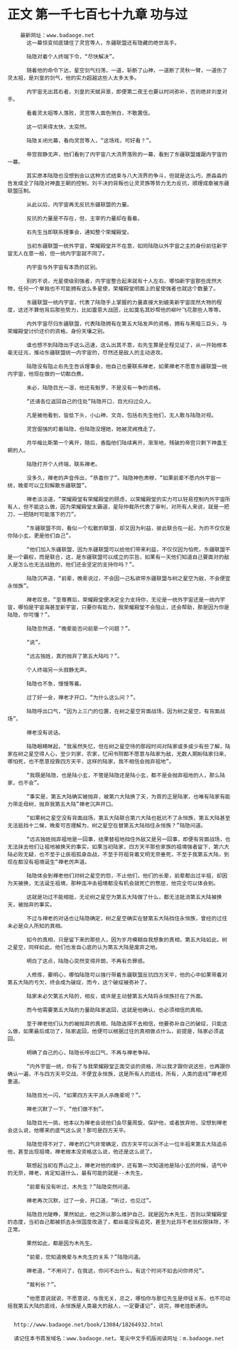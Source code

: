 # 正文 第一千七百七十九章 功与过
        最新网址：www.badaoge.net
          这一幕惊变彻底镇住了灵宫等人，东疆联盟还有隐藏的绝世高手。
      
          陆隐对着个人终端下令，“尽快解决”。
      
          随着他的命令下达，星空剑气扫荡，一道，斩断了山神，一道断了灵秋一臂，一道伤了灵太祖，是刘皇的剑气，他的实力超越这些人太多太多。
      
          内宇宙无出其右者，刘皇的天赋异禀，即便第二夜王也要以时间弥补，否则绝非刘皇对手。
      
          看着灵太祖等人落败，灵宫等人面色煞白，不敢置信。
      
          这一切来得太快，太突然。
      
          陆隐关闭光幕，看向灵宫等人，“这场戏，可好看？”。
      
          帝宫寂静无声，他们看到了内宇宙八大流界落败的一幕，看到了东疆联盟雄踞内宇宙的一幕。
      
          其实原本陆隐也没想到会以这种方式结束与八大流界的争斗，但就是这么巧，原淼淼的告发成全了陆隐对神蛊王朝的控制，刘千决的背叛也让灵灵族等势力无力反抗，顺理成章被东疆联盟压制。
      
          从此以后，内宇宙再无反抗东疆联盟的力量。
      
          反抗的力量是不存在，但，主宰的力量却在看着。
      
          右先生当即联系理事会，通知整个荣耀殿堂。
      
          当初东疆联盟一统外宇宙，荣耀殿堂并不在意，如同陆隐以外宇宙之主的身份前往新宇宙无人在意一般，但一统内宇宙就不同了。
      
          内宇宙与外宇宙有本质的区别。
      
          别的不说，光星使级别强者，内宇宙整合起来就有十人左右，哪怕新宇宙那些庞然大物，任何一个单独也不可能拥有这么多星使，荣耀殿堂明面上的星使强者也就这个数量了。
      
          东疆联盟一统内宇宙，代表了陆隐手上掌握的力量直接大到媲美新宇宙庞然大物的程度，这还不算他背后那些势力，比如雷恩大战团，比如莫名其妙帮他的柳叶飞花那些人等等。
      
          内外宇宙尽归东疆联盟，代表陆隐拥有在第五大陆发声的资格，拥有与黑暗三巨头，与荣耀殿堂讨价还价的资格，身份天壤之别。
      
          谁也想不到陆隐出手这么迅速，这么出其不意，右先生算是全程见证了，从一开始根本毫无征兆，推动东疆联盟统一内宇宙的，尽然还是敌人的主动进攻。
      
          陆隐没有阻止右先生告诉理事会，他自己也要联系禅老，如果禅老不愿意东疆联盟一统内宇宙，他现在做的一切都白费。
      
          未必，陆隐目光一凛，他还有魁罗，不是没有一争的资格。
      
          “还请各位返回自己的住处”陆隐开口，目光扫过众人。
      
          凡是被他看到，皆低下头，小山神，文尧，包括右先生他们，无人敢与陆隐对视。
      
          灵宫倔强的盯着陆隐，但陆隐没理她，她被灵阙拽走了。
      
          月华梅比斯第一个离开，随后，香脂他们陆续离开，渐渐地，残破的帝宫只剩下神蛊王朝的人。
      
          陆隐打开个人终端，联系禅老。
      
          没多久，禅老的声音传出，“恭喜你了”。陆隐神色肃穆，“如果前辈不愿内外宇宙一统，晚辈可以立刻解散东疆联盟”。
      
          禅老淡淡道，“荣耀殿堂有荣耀殿堂的顾虑，以荣耀殿堂的实力可以轻易控制内外宇宙所有人，但不能这么做，因为荣耀殿堂太霸道，星际仲裁所代表了审判，对所有人来说，就是一把刀，一把随时可能落下的刀”。
      
          “东疆联盟不同，看似一个松散的联盟，却又因为利益，彼此联合在一起，为的不仅仅是你陆小玄，更是他们自己”。
      
          “他们加入东疆联盟，因为东疆联盟可以给他们带来利益，不仅仅因为怕死，东疆联盟不是一个霸权，而是联合，这，是东疆联盟可以成立的宗旨，如果有一天他们知道自己要面对的敌人是怎么也无法战胜的，他们还会坚定的支持你吗？”。
      
          陆隐沉声道，“前辈，晚辈说过，不会因一己私欲带东疆联盟与树之星空为敌，不会便宜永恒族”。
      
          禅老叹息，“至尊赛后，荣耀殿堂便决定全力支持你，无论是一统外宇宙还是一统内宇宙，哪怕是宇宙海甚至新宇宙，只要你有能力，我荣耀殿堂不会阻止，还会帮助，那是因为你是陆隐，你可懂？”。
      
          陆隐忽然道，“晚辈能否问前辈一个问题？”。
      
          “说”。
      
          “远古独姓，真的抛弃了第五大陆吗？”。
      
          个人终端另一头寂静无声。
      
          陆隐也不急，慢慢等着。
      
          过了好一会，禅老才开口，“为什么这么问？”。
      
          陆隐呼出口气，“因为上三门的位置，在树之星空背面战场，因为树之星空，有背面战场”。
      
          禅老没有说话。
      
          陆隐眼睛眯起，“我虽然失忆，但在树之星空待的那段时间对陆家或多或少有些了解，陆家在树之星空得人心，至少刘家，农家，忆闲书院都不愿意与陆家为敌，无数人期盼陆家归来，哪怕死，也不愿意投靠四方天平，这样的陆家，我不相信会抛弃祖地”。
      
          “我既是陆隐，也是陆小玄，不管是陆隐还是陆小玄，都不是会抛弃祖地的人，那么陆家，也不会”。
      
          “事实是，第五大陆确实被抛弃，被第六大陆换了天，为首的正是陆家，也唯有陆家有能力带走母树，抛弃我第五大陆”禅老沉声开口。
      
          “如果树之星空没有背面战场，第五大陆联合第六大陆也抵抗不了永恒族，第五大陆甚至无法抵挡十二候，晚辈可否理解为，树之星空在替第五大陆挡住永恒族？”陆隐问道。
      
          “远古独姓抛弃祖地是一回事，结果替祖地挡住外敌又是另一回事，即便有背面战场，也无法抹去他们让祖地被换天的事实，如果当初陆家，四方天平那些家族的祖境强者留下，第六大陆必败无疑，也不至于让辰祖孤身血战，不至于符祖背着文明无奈垂死，不至于我第五大陆，到现在都没有祖境诞生“禅老厉声道。
      
          陆隐体会到禅老他们对树之星空的怨，不止他们，他们的长辈，前辈都出过半祖，却因为天被换，无法诞生祖境，那种连冲击祖境都没有机会就死亡的憋屈，他完全可以体会到。
      
          这就是功过不能相抵，无论树之星空为第五大陆做了什么，都无法抵消第五大陆被换天，被抛弃的事实。
      
          不过与禅老的对话也让陆隐确定，树之星空确实在替第五大陆挡住永恒族，曾经的过往未必是众人所知的真相。
      
          如今的真相，只是留下来的那些人，因为岁月模糊自我想象的真相，第五大陆如此，树之星空，同样如此，他们也发自心底的认为第五大陆是废弃之地。
      
          明白了这点，陆隐心突然变得开朗，不再有负罪感。
      
          人修炼，要明心，哪怕陆隐可以强行带着东疆联盟反抗四方天平，他的心中如果带着对第五大陆的亏欠，终会成为破绽，而今，这个破绽被弥补了。
      
          陆家未必欠第五大陆的，相反，或许是主动替第五大陆将永恒族拦在了外面。
      
          而今他需要第五大陆的力量助陆家返回，这就是他确认，也必须相信的真相。
      
          至于禅老他们认为的被抛弃的真相，陆隐选择不去相信，他要弥补自己的破绽，只能这么做，如果最后成功了，陆家返回，他便可以根据过往的真相做点什么，前提是，陆家必须返回。
      
          明确了自己的心，陆隐长呼出口气，不再与禅老争辩。
      
          “内外宇宙一统，你有了与我荣耀殿堂正面交谈的资格，所以我才跟你说这些，也再跟你确认一遍，不与四方天平交战，不便宜永恒族，这是所有人的底线，所有，人类的底线”禅老郑重道。
      
          陆隐目光一闪，“如果四方天平派人杀晚辈呢？”。
      
          禅老沉默了一下，“他们做不到”。
      
          陆隐目光一挑，他本以为禅老会说他们会尽量周旋，保护他，或者放弃他，没想到禅老会这么说，他哪来的底气这么说？那可是四方天平。
      
          陆隐觉得不对了，禅老的口气非常确定，四方天平可以派不止一位半祖来第五大陆追杀他，甚至出现祖境，禅老根本没资格这么说，他还是这么说了。
      
          联想起当初在界山之上，禅老对他的维护，还有第一次知道他是陆小玄的时候，语气中的无奈，禅老，肯定知道什么，最有可能的就是--木先生。
      
          “前辈有没有听过，木先生？”陆隐突然问道。
      
          禅老再次沉默，过了一会，开口道，“听过，也见过”。
      
          陆隐目光陡睁，果然如此，他之所以那么维护自己，就是因为木先生，否则以荣耀殿堂的态度，当初自己都被抓去永恒国度改造了，都丝毫没有追究，甚至为此将不老翁权限抹除，不正常。
      
          果然如此，都是因为木先生。
      
          “前辈，您知道晚辈与木先生的关系？”陆隐问道。
      
          禅老道，“不用问了，在我这，你问不出什么，有这个时间不如去问你师兄”。
      
          “裁判长？”。
      
          “他愿意说就说，不愿意说，与我无关，总之，哪怕你与那位先生是师徒关系，也不可动摇我第五大陆的底线，永恒族是人类最大的敌人，一定要谨记”，说完，禅老挂断通讯。
      
      
      http://www.badaoge.net/book/13084/18264932.html
      
      请记住本书首发域名：www.badaoge.net。笔尖中文手机版阅读网址：m.badaoge.net